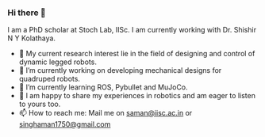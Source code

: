 ### Hi there 👋

I am a PhD scholar at Stoch Lab, IISc. I am currently working with Dr. Shishir N Y Kolathaya. 

<!--
**singhaman1750/singhaman1750** is a ✨ _special_ ✨ repository because its `README.md` (this file) appears on your GitHub profile.
--->

- 🚀 My current research interest lie in the field of designing and control of dynamic legged robots.
- 🔭 I’m currently working on developing mechanical designs for quadruped robots.
- 🌱 I’m currently learning ROS, Pybullet and MuJoCo.
- 💬 I am happy to share my experiences in robotics and am eager to listen to yours too.
- 📫 How to reach me: Mail me on saman@iisc.ac.in or singhaman1750@gmail.com
